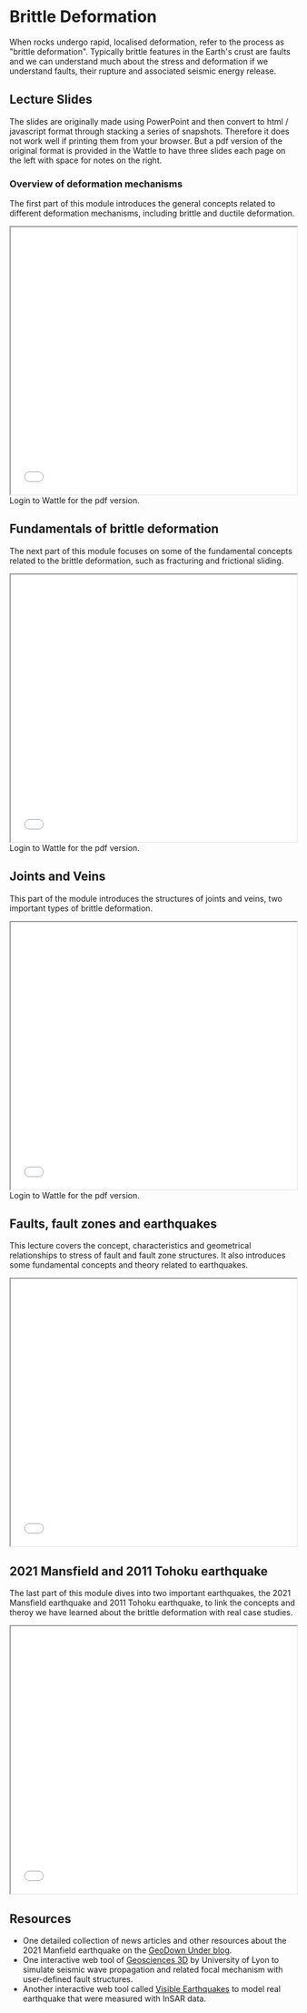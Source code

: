 # Brittle Deformation

When rocks undergo rapid, localised deformation, refer to the process as "brittle deformation". Typically brittle features in the Earth's crust are faults and we can understand much about the stress and deformation if we understand faults, their rupture and associated seismic energy release.

## Lecture Slides

The slides are originally made using PowerPoint and then convert to html / javascript format through stacking a series of snapshots. Therefore it does not work well if printing them from your browser. But a pdf version of the original format is provided in the Wattle to have three slides each page on the left with space for notes on the right.

### Overview of deformation mechanisms
The first part of this module introduces the general concepts related to different deformation mechanisms, including brittle and ductile deformation.

<iframe src="../slideshows/Module-iv-lecture0-Brittle-deformation.reveal.html" title="Slideshow" width=100%, height=470, allowfullscreen></iframe>
Login to Wattle for the pdf version.

## Fundamentals of brittle deformation
The next part of this module focuses on some of the fundamental concepts related to the brittle deformation, such as fracturing and frictional sliding. 

<iframe src="../slideshows/Module-iv-lecture1-Brittle-deformation.reveal.html" title="Slideshow" width=100%, height=470, allowfullscreen></iframe>
Login to Wattle for the pdf version.

## Joints and Veins
This part of the module introduces the structures of joints and veins, two important types of brittle deformation.

<iframe src="../slideshows/Module-iv-lecture2-Brittle-deformation.reveal.html" title="Slideshow" width=100%, height=470, allowfullscreen></iframe>
Login to Wattle for the pdf version.

## Faults, fault zones and earthquakes
This lecture covers the concept, characteristics and geometrical relationships to stress of fault and fault zone structures. It also introduces some fundamental concepts and theory related to earthquakes.

<iframe src="../slideshows/Module-iv-lecture3-Brittle-deformation.reveal.html" title="Slideshow" width=100%, height=470, allowfullscreen></iframe>

## 2021 Mansfield and 2011 Tohoku earthquake
The last part of this module dives into two important earthquakes, the 2021 Mansfield earthquake and 2011 Tohoku earthquake, to link the concepts and theroy we have learned about the brittle deformation with real case studies.

<iframe src="../slideshows/Module-iv-lecture4-Brittle-deformation.reveal.html" title="Slideshow" width=100%, height=470, allowfullscreen></iframe>

## Resources
  - One detailed collection of news articles and other resources about the 2021 Manfield earthquake on the [GeoDown Under blog](https://www.geo-down-under.org.au/victorian-earthquake-roundup/).
  - One interactive web tool of [Geosciences 3D](http://geosciences3d.univ-lyon1.fr/resources.php#MECA_FOYER) by University of Lyon to simulate seismic wave propagation and related focal mechanism with user-defined fault structures.
  - Another interactive web tool called [Visible Earthquakes](https://visible-earthquakes.appspot.com/) to model real earthquake that were measured with InSAR data.

